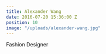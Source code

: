 ```yaml
---
title: Alexander Wang
date: 2016-07-20 15:36:00 Z
position: 10
image: "/uploads/alexander-wang.jpg"
---
```


Fashion Designer
